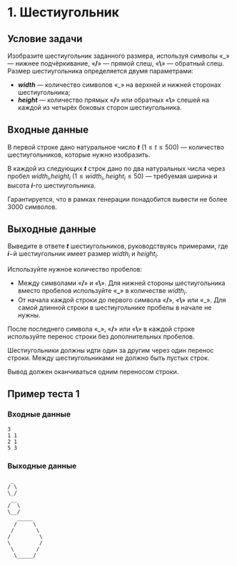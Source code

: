 # 1. Шестиугольник

## Условие задачи

Изобразите шестиугольник заданного размера, используя символы
«\_» — нижнее подчёркивание, «**/**» — прямой слеш, «**\\**» — обратный слеш. Размер шестиугольника определяется двумя параметрами:  
* **_width_** — количество символов «\_» на верхней и нижней сторонах шестиугольника;  
* **_height_** — количество прямых «**/**» или обратных «**\\**» слешей на каждой из четырёх боковых сторон шестиугольника.

## Входные данные

В первой строке дано натуральное число **_t_** ($1≤t≤500$) — количество шестиугольников, которые нужно изобразить.

В каждой из следующих **_t_** строк дано по два натуральных числа через пробел
$width_i$,$height_i$ ($1≤width_i,height_i≤50$) — требуемая ширина и высота **_i_**-го шестиугольника.

Гарантируется, что в рамках генерации понадобится вывести не более 3000 символов.

## Выходные данные

Выведите в ответе **_t_** шестиугольников, руководствуясь примерами, где **_i_**−й шестиугольник имеет размер $width_i$ и $height_i$.

Используйте нужное количество пробелов:  
* Между символами «**/**» и «**\\**». Для нижней стороны шестиугольника вместо пробелов используйте «**\_**» в количестве $width_i$.
* От начала каждой строки до первого символа «**/**», «**\\**» или «\_». Для самой длинной строки в шестиугольнике пробелы в начале не нужны.

После последнего символа «\_», «**/**» или «**\\**» в каждой строке используйте перенос строки без дополнительных пробелов.

Шестиугольники должны идти один за другим через один перенос строки. Между шестиугольниками не должно быть пустых строк.

Вывод должен оканчиваться одним переносом строки.

## Пример теста 1

### Входные данные
```
3
1 1
2 1
5 3
```
### Выходные данные
```
 _  
/ \  
\_/  
 __  
/  \  
\__/  
   _____  
  /     \  
 /       \  
/         \  
\         /  
 \       /  
  \_____/  
```




